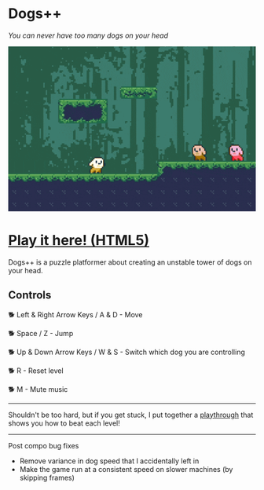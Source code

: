 # Dogs++

_You can never have too many dogs on your head_

![demogif-opt.gif](/promo/publish/demogif-opt.gif)

# [Play it here! (HTML5)](https://jezzamon.itch.io/dogsplusplus)

Dogs++ is a puzzle platformer about creating an unstable tower of dogs on your head.

## Controls

:dog2: Left & Right Arrow Keys / A & D - Move

:dog2: Space / Z - Jump

:dog2: Up & Down Arrow Keys / W & S - Switch which dog you are controlling

:dog2: R - Reset level

:dog2: M - Mute music

---

Shouldn't be too hard, but if you get stuck, I put together a [playthrough](https://youtu.be/nOrJ-fCJ1ws) that shows you how to beat each level!

---

Post compo bug fixes

- Remove variance in dog speed that I accidentally left in
- Make the game run at a consistent speed on slower machines (by skipping frames)
